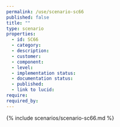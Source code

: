 ```yaml
---
permalink: /use/scenario-sc66
published: false
title: ""
type: scenario
properties:
  - id: SC66
  - category:
  - description:
  - customer:
  - component:
  - level:
  - implementation status:
  - documentation status:
  - published:
  - link to lucid:
require:
required_by:
---
```


{% include scenarios/scenario-sc66.md %}
